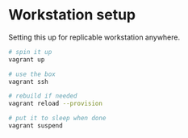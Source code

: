 # Workstation setup

Setting this up for replicable workstation anywhere.

```sh
# spin it up
vagrant up

# use the box
vagrant ssh

# rebuild if needed 
vagrant reload --provision

# put it to sleep when done
vagrant suspend
```
